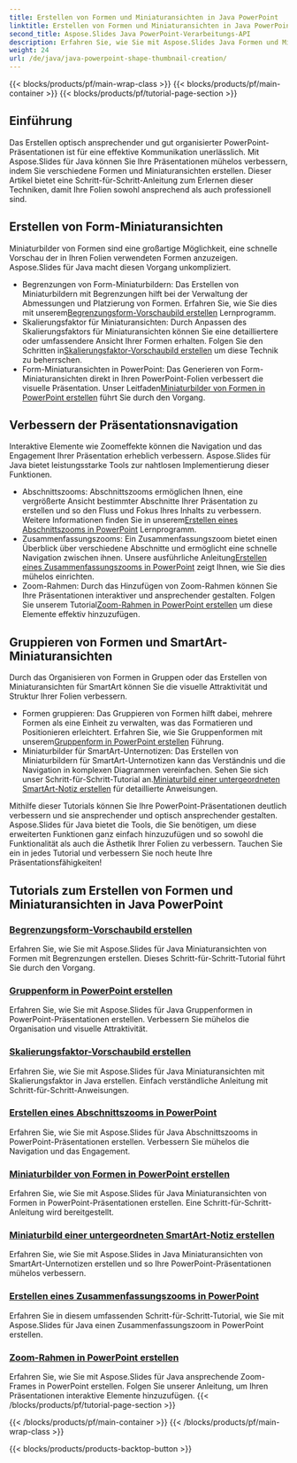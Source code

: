 ```yaml
---
title: Erstellen von Formen und Miniaturansichten in Java PowerPoint
linktitle: Erstellen von Formen und Miniaturansichten in Java PowerPoint
second_title: Aspose.Slides Java PowerPoint-Verarbeitungs-API
description: Erfahren Sie, wie Sie mit Aspose.Slides Java Formen und Miniaturansichten in PowerPoint erstellen. Detaillierte Tutorials zum Erstellen von Gruppenformen, Skalierungsfaktor-Miniaturansichten und Zoomeffekten.
weight: 24
url: /de/java/java-powerpoint-shape-thumbnail-creation/
---
```


{{< blocks/products/pf/main-wrap-class >}}
{{< blocks/products/pf/main-container >}}
{{< blocks/products/pf/tutorial-page-section >}}

## Einführung

Das Erstellen optisch ansprechender und gut organisierter PowerPoint-Präsentationen ist für eine effektive Kommunikation unerlässlich. Mit Aspose.Slides für Java können Sie Ihre Präsentationen mühelos verbessern, indem Sie verschiedene Formen und Miniaturansichten erstellen. Dieser Artikel bietet eine Schritt-für-Schritt-Anleitung zum Erlernen dieser Techniken, damit Ihre Folien sowohl ansprechend als auch professionell sind.

## Erstellen von Form-Miniaturansichten

Miniaturbilder von Formen sind eine großartige Möglichkeit, eine schnelle Vorschau der in Ihren Folien verwendeten Formen anzuzeigen. Aspose.Slides für Java macht diesen Vorgang unkompliziert.

-  Begrenzungen von Form-Miniaturbildern: Das Erstellen von Miniaturbildern mit Begrenzungen hilft bei der Verwaltung der Abmessungen und Platzierung von Formen. Erfahren Sie, wie Sie dies mit unserem[Begrenzungsform-Vorschaubild erstellen](./create-bounds-shape-thumbnail/) Lernprogramm.
- Skalierungsfaktor für Miniaturansichten: Durch Anpassen des Skalierungsfaktors für Miniaturansichten können Sie eine detailliertere oder umfassendere Ansicht Ihrer Formen erhalten. Folgen Sie den Schritten in[Skalierungsfaktor-Vorschaubild erstellen](./create-scaling-factor-thumbnail/) um diese Technik zu beherrschen.
-  Form-Miniaturansichten in PowerPoint: Das Generieren von Form-Miniaturansichten direkt in Ihren PowerPoint-Folien verbessert die visuelle Präsentation. Unser Leitfaden[Miniaturbilder von Formen in PowerPoint erstellen](./create-shape-thumbnail-powerpoint/) führt Sie durch den Vorgang.

## Verbessern der Präsentationsnavigation

Interaktive Elemente wie Zoomeffekte können die Navigation und das Engagement Ihrer Präsentation erheblich verbessern. Aspose.Slides für Java bietet leistungsstarke Tools zur nahtlosen Implementierung dieser Funktionen.

-  Abschnittszooms: Abschnittszooms ermöglichen Ihnen, eine vergrößerte Ansicht bestimmter Abschnitte Ihrer Präsentation zu erstellen und so den Fluss und Fokus Ihres Inhalts zu verbessern. Weitere Informationen finden Sie in unserem[Erstellen eines Abschnittszooms in PowerPoint](./create-section-zoom-powerpoint/) Lernprogramm.
- Zusammenfassungszooms: Ein Zusammenfassungszoom bietet einen Überblick über verschiedene Abschnitte und ermöglicht eine schnelle Navigation zwischen ihnen. Unsere ausführliche Anleitung[Erstellen eines Zusammenfassungszooms in PowerPoint](./create-summary-zoom-powerpoint/) zeigt Ihnen, wie Sie dies mühelos einrichten.
-  Zoom-Rahmen: Durch das Hinzufügen von Zoom-Rahmen können Sie Ihre Präsentationen interaktiver und ansprechender gestalten. Folgen Sie unserem Tutorial[Zoom-Rahmen in PowerPoint erstellen](./create-zoom-frame-powerpoint/) um diese Elemente effektiv hinzuzufügen.

## Gruppieren von Formen und SmartArt-Miniaturansichten

Durch das Organisieren von Formen in Gruppen oder das Erstellen von Miniaturansichten für SmartArt können Sie die visuelle Attraktivität und Struktur Ihrer Folien verbessern.

-  Formen gruppieren: Das Gruppieren von Formen hilft dabei, mehrere Formen als eine Einheit zu verwalten, was das Formatieren und Positionieren erleichtert. Erfahren Sie, wie Sie Gruppenformen mit unserem[Gruppenform in PowerPoint erstellen](./create-group-shape-powerpoint/) Führung.
-  Miniaturbilder für SmartArt-Unternotizen: Das Erstellen von Miniaturbildern für SmartArt-Unternotizen kann das Verständnis und die Navigation in komplexen Diagrammen vereinfachen. Sehen Sie sich unser Schritt-für-Schritt-Tutorial an.[Miniaturbild einer untergeordneten SmartArt-Notiz erstellen](./create-smartart-child-note-thumbnail/) für detaillierte Anweisungen.

Mithilfe dieser Tutorials können Sie Ihre PowerPoint-Präsentationen deutlich verbessern und sie ansprechender und optisch ansprechender gestalten. Aspose.Slides für Java bietet die Tools, die Sie benötigen, um diese erweiterten Funktionen ganz einfach hinzuzufügen und so sowohl die Funktionalität als auch die Ästhetik Ihrer Folien zu verbessern. Tauchen Sie ein in jedes Tutorial und verbessern Sie noch heute Ihre Präsentationsfähigkeiten!
## Tutorials zum Erstellen von Formen und Miniaturansichten in Java PowerPoint
### [Begrenzungsform-Vorschaubild erstellen](./create-bounds-shape-thumbnail/)
Erfahren Sie, wie Sie mit Aspose.Slides für Java Miniaturansichten von Formen mit Begrenzungen erstellen. Dieses Schritt-für-Schritt-Tutorial führt Sie durch den Vorgang.
### [Gruppenform in PowerPoint erstellen](./create-group-shape-powerpoint/)
Erfahren Sie, wie Sie mit Aspose.Slides für Java Gruppenformen in PowerPoint-Präsentationen erstellen. Verbessern Sie mühelos die Organisation und visuelle Attraktivität.
### [Skalierungsfaktor-Vorschaubild erstellen](./create-scaling-factor-thumbnail/)
Erfahren Sie, wie Sie mit Aspose.Slides für Java Miniaturansichten mit Skalierungsfaktor in Java erstellen. Einfach verständliche Anleitung mit Schritt-für-Schritt-Anweisungen.
### [Erstellen eines Abschnittszooms in PowerPoint](./create-section-zoom-powerpoint/)
Erfahren Sie, wie Sie mit Aspose.Slides für Java Abschnittszooms in PowerPoint-Präsentationen erstellen. Verbessern Sie mühelos die Navigation und das Engagement.
### [Miniaturbilder von Formen in PowerPoint erstellen](./create-shape-thumbnail-powerpoint/)
Erfahren Sie, wie Sie mit Aspose.Slides für Java Miniaturansichten von Formen in PowerPoint-Präsentationen erstellen. Eine Schritt-für-Schritt-Anleitung wird bereitgestellt.
### [Miniaturbild einer untergeordneten SmartArt-Notiz erstellen](./create-smartart-child-note-thumbnail/)
Erfahren Sie, wie Sie mit Aspose.Slides in Java Miniaturansichten von SmartArt-Unternotizen erstellen und so Ihre PowerPoint-Präsentationen mühelos verbessern.
### [Erstellen eines Zusammenfassungszooms in PowerPoint](./create-summary-zoom-powerpoint/)
 Erfahren Sie in diesem umfassenden Schritt-für-Schritt-Tutorial, wie Sie mit Aspose.Slides für Java einen Zusammenfassungszoom in PowerPoint erstellen.
### [Zoom-Rahmen in PowerPoint erstellen](./create-zoom-frame-powerpoint/)
Erfahren Sie, wie Sie mit Aspose.Slides für Java ansprechende Zoom-Frames in PowerPoint erstellen. Folgen Sie unserer Anleitung, um Ihren Präsentationen interaktive Elemente hinzuzufügen.
{{< /blocks/products/pf/tutorial-page-section >}}

{{< /blocks/products/pf/main-container >}}
{{< /blocks/products/pf/main-wrap-class >}}

{{< blocks/products/products-backtop-button >}}
